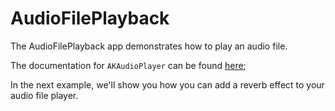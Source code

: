 # AudioFilePlayback

The AudioFilePlayback app demonstrates how to play an audio file.

The documentation for `AKAudioPlayer` can be found [here](http://audiokit.io/docs/Classes/AKAudioPlayer.html);

In the next example, we'll show you how you can add a reverb effect to your audio file player. 